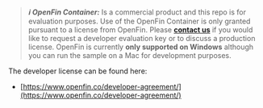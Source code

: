 > **_:information_source: OpenFin Container:_** Is a commercial product and this repo is for evaluation purposes. Use of the OpenFin Container is only granted pursuant to a license from OpenFin. Please [**contact us**](https://www.openfin.co/) if you would like to request a developer evaluation key or to discuss a production license.
> OpenFin is currently **only supported on Windows** although you can run the sample on a Mac for development purposes.

The developer license can be found here:

- [https://www.openfin.co/developer-agreement/](https://www.openfin.co/developer-agreement/)
